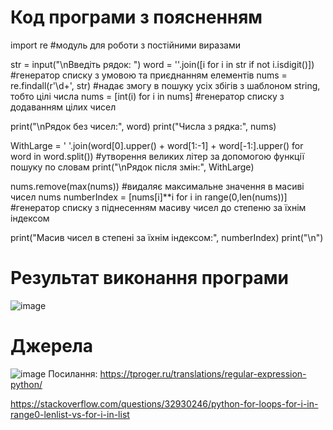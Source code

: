 # Код програми з поясненням
import re #модуль для роботи з постійними виразами

str = input("\nВведіть рядок: ")
word = ''.join([i for i in str if not i.isdigit()]) #генератор списку з умовою та приєднанням елементів
nums = re.findall(r'\d+', str) #надає змогу в пошуку усіх збігів з шаблоном string, тобто цілі числа
nums = [int(i) for i in nums] #генератор списку з додаванням цілих чисел

print("\nРядок без чисел:", word)
print("Числа з рядка:", nums)

WithLarge = ' '.join(word[0].upper() + word[1:-1] + word[-1:].upper() for word in word.split()) #утворення великих літер за допомогою функції пошуку по словам
print("\nРядок після змін:", WithLarge)

nums.remove(max(nums)) #видаляє максимальне значення в масиві чисел nums
numberIndex = [nums[i]**i for i in range(0,len(nums))] #генератор списку з піднесенням масиву чисел до степеню за їхнім індексом

print("Масив чисел в степені за їхнім індексом:", numberIndex)
print("\n")


# Результат виконання програми
![image](https://user-images.githubusercontent.com/86926470/124712383-ef732d00-df07-11eb-8a0e-05c5fe1f3cf8.png)


# Джерела

![image](https://user-images.githubusercontent.com/86926470/124712916-8d66f780-df08-11eb-8572-bcc04447ccb5.png)
 Посилання: https://tproger.ru/translations/regular-expression-python/ 
 
 https://stackoverflow.com/questions/32930246/python-for-loops-for-i-in-range0-lenlist-vs-for-i-in-list 
